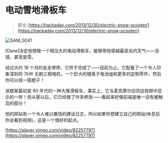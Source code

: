 # 电动雪地滑板车

> 原文:[https://hackaday.com/2013/12/30/electric-snow-scooter/](https://hackaday.com/2013/12/30/electric-snow-scooter/)

![SAM_0041](../Images/4f04237861e6e973d849c904c25aa2f9.png)

[Dane]决定他想做一个相当大的电动滑板车，能够带他穿越最恶劣的天气——没错，甚至是雪。

经过大约 18 个月的走走停停，它终于完成了——目前为止。它配备了一个令人印象深刻的 7kW 无刷三相电机，一个巨大的锂离子电池组和更多的定制零件，然后你可以摇一摇棍子！

该框架最初是 80 年代的一种大推滑板车，事实上，它与麦克摩尔旧货店视频中显示的一样！但从那以后，它已经做了许多修改——看起来好像前端是唯一没有被触及的部分！

他的网站有一个令人难以置信的建设日志，所以如果你想建立自己的网站(休息后你会看到视频)，这是一个很好的起点。

[https://player.vimeo.com/video/82257797](https://player.vimeo.com/video/82257797)